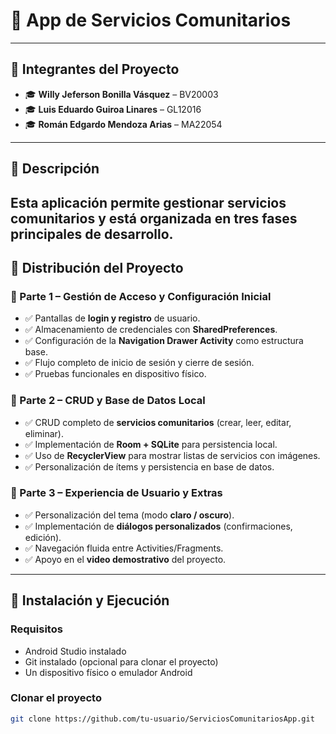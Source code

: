 # 📱 App de Servicios Comunitarios

---

## 👥 Integrantes del Proyecto

- 🎓 **Willy Jeferson Bonilla Vásquez** – BV20003
- 🎓 **Luis Eduardo Guiroa Linares** – GL12016
- 🎓 **Román Edgardo Mendoza Arias** – MA22054

---

## 📌 **Descripción**

Esta aplicación permite gestionar servicios comunitarios y está organizada en tres fases principales de desarrollo.
---

## 🧩 Distribución del Proyecto

### 🔹 Parte 1 – Gestión de Acceso y Configuración Inicial 

- ✅ Pantallas de **login y registro** de usuario.
- ✅ Almacenamiento de credenciales con **SharedPreferences**.
- ✅ Configuración de la **Navigation Drawer Activity** como estructura base.
- ✅ Flujo completo de inicio de sesión y cierre de sesión.
- ✅ Pruebas funcionales en dispositivo físico.

### 🔹 Parte 2 – CRUD y Base de Datos Local 

- ✅ CRUD completo de **servicios comunitarios** (crear, leer, editar, eliminar).
- ✅ Implementación de **Room + SQLite** para persistencia local.
- ✅ Uso de **RecyclerView** para mostrar listas de servicios con imágenes.
- ✅ Personalización de ítems y persistencia en base de datos.

### 🔹 Parte 3 – Experiencia de Usuario y Extras 

- ✅ Personalización del tema (modo **claro / oscuro**).
- ✅ Implementación de **diálogos personalizados** (confirmaciones, edición).
- ✅ Navegación fluida entre Activities/Fragments.
- ✅ Apoyo en el **video demostrativo** del proyecto.

---

## 🚀 Instalación y Ejecución

### Requisitos

- Android Studio instalado
- Git instalado (opcional para clonar el proyecto)
- Un dispositivo físico o emulador Android

### Clonar el proyecto

```bash
git clone https://github.com/tu-usuario/ServiciosComunitariosApp.git
